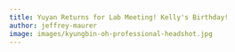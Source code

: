 ```yaml
---
title: Yuyan Returns for Lab Meeting! Kelly's Birthday!
author: jeffrey-maurer
image: images/kyungbin-oh-professional-headshot.jpg
---
```

